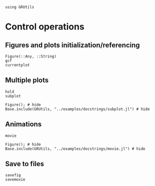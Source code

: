 ```@setup plot
using GRUtils
```
# Control operations

## Figures and plots initialization/referencing
```@docs
Figure(::Any, ::String)
gcf
currentplot
```
## Multiple plots
```@docs
hold
subplot
```
```@example plot
Figure(); # hide
Base.include(GRUtils, "../examples/docstrings/subplot.jl") # hide
```
## Animations
```@docs
movie
```
```@example plot
Figure(); # hide
Base.include(GRUtils, "../examples/docstrings/movie.jl") # hide
```
## Save to files
```@docs
savefig
savemovie
```
